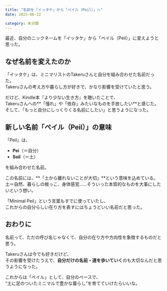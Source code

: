 ```yaml
---
title: "名前を「イッタケ」から「ペイル（Peil）」へ"
date: 2025-06-22

category: 未分類
---
```


最近、自分のニックネームを「イッタケ」から「ペイル（Peil）」に変えようと思った。

## なぜ名前を変えたのか

「イッタケ」は、ミニマリストのTakeruさんと自分を組み合わせた名前だった。  
Takeruさんの考え方や暮らし方が好きで、かなり影響を受けていたと思う。

だけど、Kindle本『より少ない生き方』を聴いたことで、  
Takeruさんへの**「憧れ」や「依存」みたいなものを手放したい**と感じた。  
そして、「もっと自分にしっくりくる名前にしたい」と思うようになった。

## 新しい名前「ペイル（Peil）」の意味

「Peil」は、

- **Pei**（＝自分）  
- **Soil**（＝土）  

を組み合わせた名前。

この名前には、**「土から離れないことが大切」**という意味を込めている。  
土＝自然、暮らしの根っこ、身体感覚……そういった本質的なものを大事にしたいという想い。

「Minimal Peil」という言葉もすでに使っていたし、  
これからの自分らしい在り方を表すにはちょうどいい名前だと思った。

## おわりに

名前って、ただの呼び名じゃなくて、自分の在り方や方向性を象徴するものだと思う。

Takeruさんは今でも好きだけど、  
その影響を受けたうえで、**自分だけの名前・道を歩いていく**のも大切なんだと思うようになった。

これからは「ペイル」として、自分のペースで、  
“土に足のついたミニマルで豊かな暮らし”を育てていけたらいいな。


